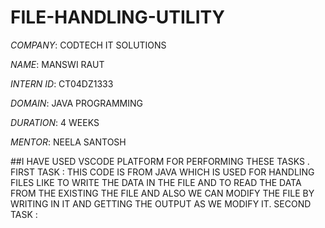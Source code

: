 # FILE-HANDLING-UTILITY

*COMPANY*: CODTECH IT SOLUTIONS

*NAME*: MANSWI RAUT

*INTERN ID*: CT04DZ1333

*DOMAIN*: JAVA PROGRAMMING

*DURATION*: 4 WEEKS

*MENTOR*: NEELA SANTOSH

##I HAVE USED VSCODE PLATFORM FOR PERFORMING THESE TASKS .
FIRST TASK : THIS CODE IS FROM JAVA WHICH IS USED FOR HANDLING FILES LIKE TO WRITE THE DATA IN THE FILE AND TO READ THE DATA FROM THE EXISTING THE FILE AND ALSO WE CAN MODIFY THE FILE BY WRITING IN IT AND GETTING THE OUTPUT AS WE MODIFY IT.
SECOND TASK : 

